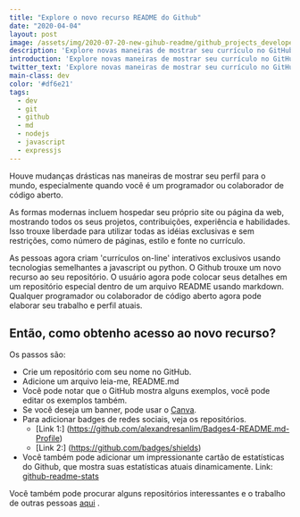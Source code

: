 ```yaml
---
title: "Explore o novo recurso README do Github"
date: "2020-04-04"
layout: post
image: /assets/img/2020-07-20-new-gihub-readme/github_projects_developer_job_seekers_need.jpg
description: 'Explore novas maneiras de mostrar seu currículo no GitHub como desenvolvedor ou colaborador de código aberto'
introduction: 'Explore novas maneiras de mostrar seu currículo no GitHub como desenvolvedor ou colaborador de código aberto'
twitter_text: 'Explore novas maneiras de mostrar seu currículo no GitHub como desenvolvedor ou colaborador de código aberto'
main-class: dev
color: '#df6e21'
tags:
  - dev
  - git
  - github
  - md
  - nodejs
  - javascript
  - expressjs
---
```


Houve mudanças drásticas nas maneiras de mostrar seu perfil para o mundo, especialmente quando você é um programador ou colaborador de código aberto.

As formas modernas incluem hospedar seu próprio site ou página da web, mostrando todos os seus projetos, contribuições, experiência e habilidades.
Isso trouxe liberdade para utilizar todas as idéias exclusivas e sem restrições, como número de páginas, estilo e fonte no currículo.

As pessoas agora criam 'currículos on-line' interativos exclusivos usando tecnologias semelhantes a javascript ou python.
O Github trouxe um novo recurso ao seu repositório. O usuário agora pode colocar seus detalhes em um repositório especial dentro de um arquivo README usando markdown. Qualquer programador ou colaborador de código aberto agora pode elaborar seu trabalho e perfil atuais.

## Então, como obtenho acesso ao novo recurso?

Os passos são:

- Crie um repositório com seu nome no GitHub.
- Adicione um arquivo leia-me, README.md
- Você pode notar que o GitHub mostra alguns exemplos, você pode editar os exemplos também.
- Se você deseja um banner, pode usar o [Canva](https://www.canva.com/search/templates?q=banner&organic=true).
- Para adicionar badges de redes sociais, veja os repositórios.
  - [Link 1:] (https://github.com/alexandresanlim/Badges4-README.md-Profile)
  - [Link 2:] (https://github.com/badges/shields)
- Você também pode adicionar um impressionante cartão de estatísticas do Github, que mostra suas estatísticas atuais dinamicamente. Link: [github-readme-stats](https://github.com/anuraghazra/github-readme-stats)

Você também pode procurar alguns repositórios interessantes e o trabalho de outras pessoas [aqui](https://github.com/abhisheknaiidu/awesome-github-profile-readme) .
